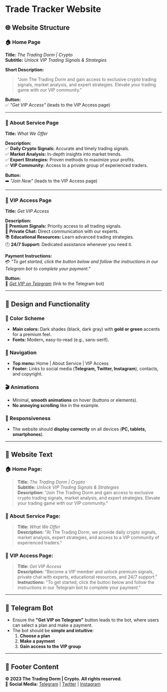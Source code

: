 # Trade Tracker Website

## 🌐 Website Structure

### 🏠 Home Page
**Title:** *The Trading Dorm | Crypto*  
**Subtitle:** *Unlock VIP Trading Signals & Strategies*  

**Short Description:**  
> "Join The Trading Dorm and gain access to exclusive crypto trading signals, market analysis, and expert strategies. Elevate your trading game with our VIP community."

**Button:**  
✅ *"Get VIP Access"* (leads to the VIP Access page)

---

### 📌 About Service Page
**Title:** *What We Offer*  

**Description:**  
✅ **Daily Crypto Signals:** Accurate and timely trading signals.  
✅ **Market Analysis:** In-depth insights into market trends.  
✅ **Expert Strategies:** Proven methods to maximize your profits.  
✅ **VIP Community:** Access to a private group of experienced traders.  

**Button:**  
➡️ *"Join Now"* (leads to the VIP Access page)

---

### 🔐 VIP Access Page
**Title:** *Get VIP Access*  

**Description:**  
🚀 **Premium Signals:** Priority access to all trading signals.  
💬 **Private Chat:** Direct communication with our experts.  
📚 **Educational Resources:** Learn advanced trading strategies.  
🕛 **24/7 Support:** Dedicated assistance whenever you need it.  

**Payment Instructions:**  
💳 *"To get started, click the button below and follow the instructions in our Telegram bot to complete your payment."*

**Button:**  
🔗 *[Get VIP on Telegram](#)* (link to the Telegram bot)

---

## 🎨 Design and Functionality

### 🎨 Color Scheme
- **Main colors:** Dark shades (black, dark gray) with **gold or green** accents for a premium feel.
- **Fonts:** Modern, easy-to-read (e.g., sans-serif).

### 🔗 Navigation
- **Top menu:** Home | About Service | VIP Access
- **Footer:** Links to social media (**Telegram, Twitter, Instagram**), contacts, and copyright.

### 🎬 Animations
- Minimal, **smooth animations** on hover (buttons or elements).
- **No annoying scrolling** like in the example.

### 📱 Responsiveness
- The website should **display correctly** on all devices (**PC, tablets, smartphones**).

---

## 📜 Website Text

### 🏠 Home Page:
> **Title:** *The Trading Dorm | Crypto*  
> **Subtitle:** *Unlock VIP Trading Signals & Strategies*  
> **Description:** "Join The Trading Dorm and gain access to exclusive crypto trading signals, market analysis, and expert strategies. Elevate your trading game with our VIP community."

### 📌 About Service Page:
> **Title:** *What We Offer*  
> **Description:** "At The Trading Dorm, we provide daily crypto signals, market analysis, expert strategies, and access to a VIP community of experienced traders."

### 🔐 VIP Access Page:
> **Title:** *Get VIP Access*  
> **Description:** "Become a VIP member and unlock premium signals, private chat with experts, educational resources, and 24/7 support."
> **Instructions:** "To get started, click the button below and follow the instructions in our Telegram bot to complete your payment."

---

## 🤖 Telegram Bot
- Ensure the **"Get VIP on Telegram"** button leads to the bot, where users can select a plan and make a payment.
- The bot should be **simple and intuitive**: 
  1. **Choose a plan**
  2. **Make a payment**
  3. **Gain access to the VIP group**

---

## 📌 Footer Content
**© 2023 The Trading Dorm | Crypto. All rights reserved.**  
🔗 **Social Media:** [Telegram](#) | [Twitter](#) | [Instagram](#)
